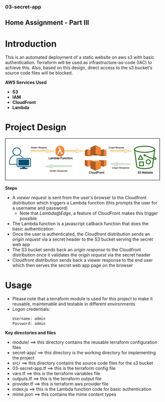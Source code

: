 ### 03-secret-app
## Home Assignment - Part III
# Introduction
This is an automated deployment of a static website on aws s3 with basic authentication. Terraform will be used as infrastructure-as-code (IAC) to achieve this.
Also, based on this design, direct access to the s3 bucket's source code files will be blocked.

**AWS Services Used**
- **S3**
- **IAM**
- **CloudFront**
- **Lambda**

# Project Design
<img src="./Design.png">

**Steps**
- A *viewer request* is sent from the user's browser to the Cloudfront distribution which triggers a Lambda function (this prompts the user for a username and password)
   - Note that *Lambda@Edge*, a feature of CloudFront makes this trigger possible
- The Lambda function is a javascript callback function that does the basic authentication
- Once the user is authenticated, the Cloudfront distribution sends an *origin request*  via a secret header to the S3 bucket serving the secret web app
- The S3 bucket sends back an *origin response* to the Cloudfront distribution once it validates the *origin request* via the secret header
- Cloudfront distribution sends back a viewer response to the end user which then serves the secret web app page on the browser

# Usage
- Please note that a terraform module is used for this project to make it reusable, maintenable and testable in different environments
- Logon credentials: 
  ```
  Username: admin
  Password: admin
  ```
  
**Key directories and files**
- module/ ==> this directory contains the reusable terraform configuration files
- secret-app/ ==> this directory is the working directory for implementing the project
- src/ ==> this directory contains the source code files for the s3 bucket
- 03-secret-app.tf ==> this is the terraform config file
- vars.tf ==> this is the terraform variables file
- outputs.tf ==> this is the terraform output file
- provider.tf ==> this is terraform aws provider file
- index.js ==> this is the Lambda function code for basic authentication
- mime.json ==> this contains the mime content types






